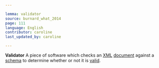```yaml
---

lemma: validator
source: burnard_what_2014
page: 111
language: English
contributor: caroline
last_updated_by: caroline

---
```


**Validator**
A piece of software which checks an [XML](XML.html) [document](document.html) against a [schema](schema.html) to determine whether or not it is [valid](XMLValid.html).
